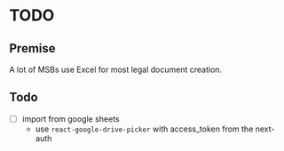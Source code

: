 # TODO

## Premise

A lot of MSBs use Excel for most legal document creation.

## Todo

- [ ] import from google sheets
  - use `react-google-drive-picker` with access_token from the next-auth
